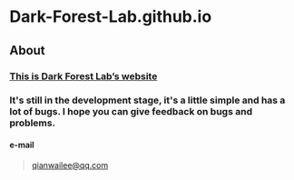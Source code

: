 # Dark-Forest-Lab.github.io
## About
### [This is Dark Forest Lab’s website](https://www.dark-forest-lab.github.io "Dark Forest Lab官网")
### It's still in the development stage, it's a little simple and has a lot of bugs. I hope you can give feedback on bugs and problems.
#### e-mail
>qianwailee@qq.com
